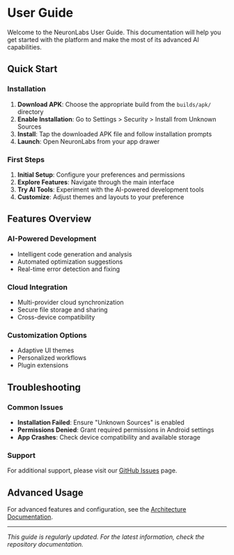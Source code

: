 # User Guide

Welcome to the NeuronLabs User Guide. This documentation will help you get started with the platform and make the most of its advanced AI capabilities.

## Quick Start

### Installation

1. **Download APK**: Choose the appropriate build from the `builds/apk/` directory
2. **Enable Installation**: Go to Settings > Security > Install from Unknown Sources
3. **Install**: Tap the downloaded APK file and follow installation prompts
4. **Launch**: Open NeuronLabs from your app drawer

### First Steps

1. **Initial Setup**: Configure your preferences and permissions
2. **Explore Features**: Navigate through the main interface
3. **Try AI Tools**: Experiment with the AI-powered development tools
4. **Customize**: Adjust themes and layouts to your preference

## Features Overview

### AI-Powered Development
- Intelligent code generation and analysis
- Automated optimization suggestions
- Real-time error detection and fixing

### Cloud Integration  
- Multi-provider cloud synchronization
- Secure file storage and sharing
- Cross-device compatibility

### Customization Options
- Adaptive UI themes
- Personalized workflows
- Plugin extensions

## Troubleshooting

### Common Issues
- **Installation Failed**: Ensure "Unknown Sources" is enabled
- **Permissions Denied**: Grant required permissions in Android settings
- **App Crashes**: Check device compatibility and available storage

### Support
For additional support, please visit our [GitHub Issues](https://github.com/spiralgang/NeuronLabs/issues) page.

## Advanced Usage

For advanced features and configuration, see the [Architecture Documentation](../architecture/).

---

*This guide is regularly updated. For the latest information, check the repository documentation.*